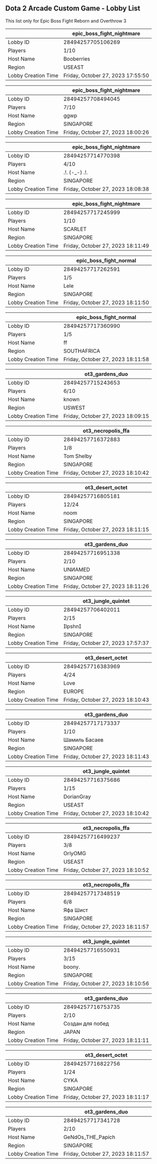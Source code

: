 ## Dota 2 Arcade Custom Game - Lobby List

This list only for Epic Boss Fight Reborn and Overthrow 3

|  | epic_boss_fight_nightmare |
| ------ | ------ |
| Lobby ID | 28494257705106269 |
| Players | 1/10 |
| Host Name | Booberries |
| Region | USEAST |
| Lobby Creation Time | Friday, October 27, 2023 17:55:50 |


|  | epic_boss_fight_nightmare |
| ------ | ------ |
| Lobby ID | 28494257708494045 |
| Players | 7/10 |
| Host Name | ggwp |
| Region | SINGAPORE |
| Lobby Creation Time | Friday, October 27, 2023 18:00:26 |


|  | epic_boss_fight_nightmare |
| ------ | ------ |
| Lobby ID | 28494257714770398 |
| Players | 4/10 |
| Host Name | .!. (-_-) .!. |
| Region | SINGAPORE |
| Lobby Creation Time | Friday, October 27, 2023 18:08:38 |


|  | epic_boss_fight_nightmare |
| ------ | ------ |
| Lobby ID | 28494257717245999 |
| Players | 1/10 |
| Host Name | SCARLET |
| Region | SINGAPORE |
| Lobby Creation Time | Friday, October 27, 2023 18:11:49 |


|  | epic_boss_fight_normal |
| ------ | ------ |
| Lobby ID | 28494257717262591 |
| Players | 1/5 |
| Host Name | Lele |
| Region | SINGAPORE |
| Lobby Creation Time | Friday, October 27, 2023 18:11:50 |


|  | epic_boss_fight_normal |
| ------ | ------ |
| Lobby ID | 28494257717360990 |
| Players | 1/5 |
| Host Name | ff |
| Region | SOUTHAFRICA |
| Lobby Creation Time | Friday, October 27, 2023 18:11:58 |


|  | ot3_gardens_duo |
| ------ | ------ |
| Lobby ID | 28494257715243653 |
| Players | 6/10 |
| Host Name | known |
| Region | USWEST |
| Lobby Creation Time | Friday, October 27, 2023 18:09:15 |


|  | ot3_necropolis_ffa |
| ------ | ------ |
| Lobby ID | 28494257716372883 |
| Players | 1/8 |
| Host Name | Tom Shelby |
| Region | SINGAPORE |
| Lobby Creation Time | Friday, October 27, 2023 18:10:42 |


|  | ot3_desert_octet |
| ------ | ------ |
| Lobby ID | 28494257716805181 |
| Players | 12/24 |
| Host Name | noom |
| Region | SINGAPORE |
| Lobby Creation Time | Friday, October 27, 2023 18:11:15 |


|  | ot3_gardens_duo |
| ------ | ------ |
| Lobby ID | 28494257716951338 |
| Players | 2/10 |
| Host Name | UNИAMED |
| Region | SINGAPORE |
| Lobby Creation Time | Friday, October 27, 2023 18:11:26 |


|  | ot3_jungle_quintet |
| ------ | ------ |
| Lobby ID | 28494257706402011 |
| Players | 2/15 |
| Host Name | lpshn |
| Region | SINGAPORE |
| Lobby Creation Time | Friday, October 27, 2023 17:57:37 |


|  | ot3_desert_octet |
| ------ | ------ |
| Lobby ID | 28494257716383969 |
| Players | 4/24 |
| Host Name | Love |
| Region | EUROPE |
| Lobby Creation Time | Friday, October 27, 2023 18:10:43 |


|  | ot3_gardens_duo |
| ------ | ------ |
| Lobby ID | 28494257717173337 |
| Players | 1/10 |
| Host Name | Шамиль Басаев |
| Region | SINGAPORE |
| Lobby Creation Time | Friday, October 27, 2023 18:11:43 |


|  | ot3_jungle_quintet |
| ------ | ------ |
| Lobby ID | 28494257716375686 |
| Players | 1/15 |
| Host Name | DorianGray |
| Region | USEAST |
| Lobby Creation Time | Friday, October 27, 2023 18:10:42 |


|  | ot3_necropolis_ffa |
| ------ | ------ |
| Lobby ID | 28494257716499237 |
| Players | 3/8 |
| Host Name | OrlyOMG |
| Region | USEAST |
| Lobby Creation Time | Friday, October 27, 2023 18:10:52 |


|  | ot3_necropolis_ffa |
| ------ | ------ |
| Lobby ID | 28494257717348519 |
| Players | 6/8 |
| Host Name | Яфа Шист |
| Region | SINGAPORE |
| Lobby Creation Time | Friday, October 27, 2023 18:11:57 |


|  | ot3_jungle_quintet |
| ------ | ------ |
| Lobby ID | 28494257716550931 |
| Players | 3/15 |
| Host Name | boony. |
| Region | SINGAPORE |
| Lobby Creation Time | Friday, October 27, 2023 18:10:56 |


|  | ot3_gardens_duo |
| ------ | ------ |
| Lobby ID | 28494257716753735 |
| Players | 2/10 |
| Host Name | Создан для побед |
| Region | JAPAN |
| Lobby Creation Time | Friday, October 27, 2023 18:11:11 |


|  | ot3_desert_octet |
| ------ | ------ |
| Lobby ID | 28494257716822756 |
| Players | 1/24 |
| Host Name | CYKA |
| Region | SINGAPORE |
| Lobby Creation Time | Friday, October 27, 2023 18:11:17 |


|  | ot3_gardens_duo |
| ------ | ------ |
| Lobby ID | 28494257717341728 |
| Players | 2/10 |
| Host Name | GeNdOs_THE_Papich |
| Region | SINGAPORE |
| Lobby Creation Time | Friday, October 27, 2023 18:11:57 |



